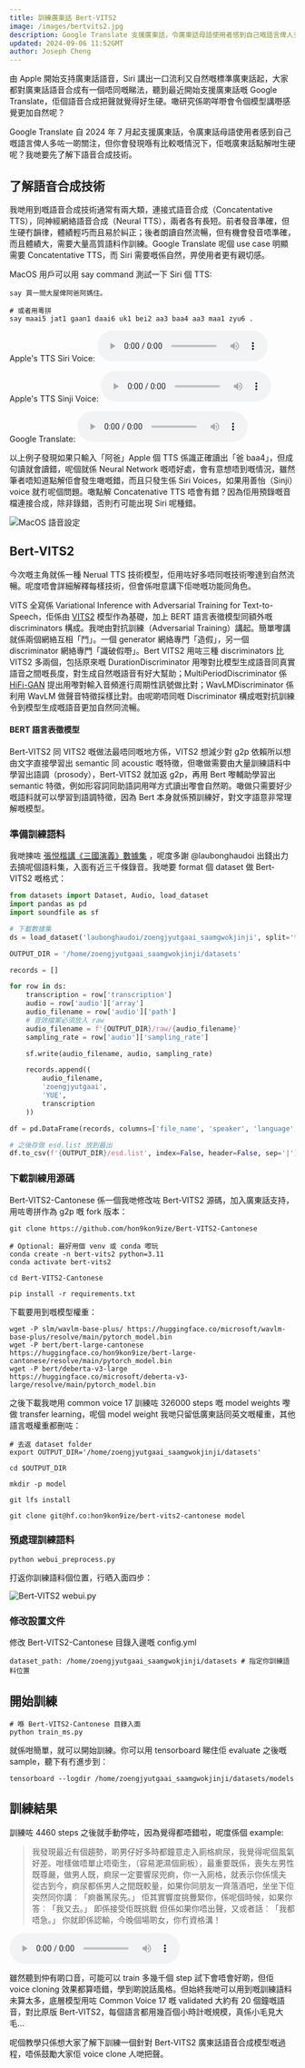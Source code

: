 ```yaml
---
title: 訓練廣東話 Bert-VITS2
image: /images/bertvits2.jpg
description: Google Translate 支援廣東話，令廣東話母語使用者感到自己嘅語言俾人多咗一啲關注，但你會發現喺有比較嘅情況下，佢嘅廣東話點解咁生硬呢？
updated: 2024-09-06 11:52GMT
author: Joseph Cheng
---
```


由 Apple 開始支持廣東話語音，Siri 講出一口流利又自然嘅標準廣東話起，大家都對廣東話語音合成有一個唔同嘅睇法，聽到最近開始支援廣東話嘅 Google Translate，佢個語音合成把聲就覺得好生硬。噉研究係啲咩嘢會令個模型講嘢感覺更加自然呢？

Google Translate 自 2024 年 7 月起支援廣東話，令廣東話母語使用者感到自己嘅語言俾人多咗一啲關注，但你會發現喺有比較嘅情況下，佢嘅廣東話點解咁生硬呢？我哋要先了解下語音合成技術。

## 了解語音合成技術

我哋用到嘅語音合成技術通常有兩大類，連接式語音合成（Concatentative TTS），同神經網絡語音合成（Neural TTS），兩者各有長短。前者發音準確，但生硬冇韻律，體績輕巧而且易於糾正；後者朗讀自然流暢，但有機會發音唔準確，而且體績大，需要大量高質語料作訓練。Google Translate 呢個 use case 明顯需要 Concatentative TTS，而 Siri 需要嘅係自然，畀使用者更有親切感。

MacOS 用戶可以用 say command 測試一下 Siri 個 TTS:

```shell
say 買一間大屋俾阿爸阿媽住。

# 或者用粵拼
say maai5 jat1 gaan1 daai6 uk1 bei2 aa3 baa4 aa3 maa1 zyu6 .
```

Apple's TTS Siri Voice:
![Apple's TTS Siri Voice](/audios/siri_test.wav)

Apple's TTS Sinji Voice:
![Apple's TTS Sinji Voice](/audios/siri_test2.wav)

Google Translate:
![Google Translate](/audios/translate_tts.mp3)

以上例子發現如果只輸入「阿爸」Apple 個 TTS 係識正確讀出「爸 baa4」，但成句讀就會讀錯，呢個就係 Neural Network 嘅唔好處，會有意想唔到嘅情況，雖然筆者唔知道點解佢會發生噉嘅錯，而且只發生係 Siri Voices，如果用善怡（Sinji）voice 就冇呢個問題。噉點解 Concatenative TTS 唔會有錯？因為佢用預錄嘅音檔連接合成，除非錄錯，否則冇可能出現 Siri 呢種錯。

![MacOS 語音設定](/images/screenshot1.png)

## Bert-VITS2

今次嘅主角就係一種 Nerual TTS 技術模型，佢用咗好多唔同嘅技術嚟達到自然流暢。呢度唔會詳細解釋每樣技術，但會係咁意講下佢哋嘅功能同角色。

VITS 全寫係 Variational Inference with Adversarial Training for Text-to-Speech，佢係由 [VITS2](https://arxiv.org/abs/2307.16430) 模型作為基礎，加上 BERT 語言表徵模型同額外嘅 discriminators 構成。我哋由對抗訓練（Adversarial Training）講起。簡單嚟講就係兩個網絡互相「鬥」。一個 generator 網絡專門「造假」，另一個 discriminator 網絡專門「識破假嘢」。Bert VITS2 用咗三種 discriminators 比 VITS2 多兩個，包括原來嘅 DurationDiscriminator 用嚟對比模型生成語音同真實語音之間嘅長度，對生成自然嘅語音有好大幫助；MultiPeriodDiscriminator 係 [HiFi-GAN](https://arxiv.org/pdf/2010.05646) 提出用嚟對輸入音頻進行周期性訊號做比對；WavLMDiscriminator 係利用 WavLM 做聲音特徵採樣比對。由呢啲唔同嘅 Discriminator 構成嘅對抗訓練令到模型生成嘅語音更加自然同流暢。

#### BERT 語言表徵模型

Bert-VITS2 同 VITS2 嘅做法最唔同嘅地方係，VITS2 想減少對 g2p 依賴所以想由文字直接學習出 semantic 同 acoustic 嘅特徵，但噉做需要由大量訓練語料中學習出語調（prosody），Bert-VITS2 就加返 g2p，再用 Bert 嚟輔助學習出 semantic 特徵，例如形容詞同助語詞用咩方式讀出嚟會自然啲。噉做只需要好少嘅語料就可以學習到語調特徵，因為 Bert 本身就係預訓練好，對文字語意非常理解嘅模型。

### 準備訓練語料

我哋揀咗 [張悦楷講《三國演義》數據集](https://huggingface.co/datasets/laubonghaudoi/zoengjyutgaai_saamgwokjinji) ，呢度多謝 @laubonghaudoi 出錢出力去搞呢個語料集，入面有近三千條錄音。我哋要 format 個 dataset 做 Bert-VITS2 嘅格式：

```python
from datasets import Dataset, Audio, load_dataset
import pandas as pd
import soundfile as sf

# 下載數據集
ds = load_dataset('laubonghaudoi/zoengjyutgaai_saamgwokjinji', split='train')

OUTPUT_DIR = '/home/zoengjyutgaai_saamgwokjinji/datasets'

records = []

for row in ds:
    transcription = row['transcription']
    audio = row['audio']['array']
    audio_filename = row['audio']['path']
    # 音效檔案必須放入 raw
    audio_filename = f'{OUTPUT_DIR}/raw/{audio_filename}'
    sampling_rate = row['audio']['sampling_rate']

    sf.write(audio_filename, audio, sampling_rate)

    records.append((
        audio_filename,
        'zoengjyutgaai',
        'YUE',
        transcription
    ))

df = pd.DataFrame(records, columns=['file_name', 'speaker', 'language', 'transcription'])

# 之後存做 esd.list 放到最出
df.to_csv(f'{OUTPUT_DIR}/esd.list', index=False, header=False, sep='|')

```

### 下載訓練用源碼

Bert-VITS2-Cantonese 係一個我哋修改咗 Bert-VITS2 源碼，加入廣東話支持，用咗粵拼作為 g2p 嘅 fork 版本：

```shell
git clone https://github.com/hon9kon9ize/Bert-VITS2-Cantonese

# Optional: 最好用個 venv 或 conda 嚟玩
conda create -n bert-vits2 python=3.11
conda activate bert-vits2

cd Bert-VITS2-Cantonese

pip install -r requirements.txt
```

下載要用到嘅模型權重：

```shell
wget -P slm/wavlm-base-plus/ https://huggingface.co/microsoft/wavlm-base-plus/resolve/main/pytorch_model.bin
wget -P bert/bert-large-cantonese https://huggingface.co/hon9kon9ize/bert-large-cantonese/resolve/main/pytorch_model.bin
wget -P bert/deberta-v3-large https://huggingface.co/microsoft/deberta-v3-large/resolve/main/pytorch_model.bin
```

之後下載我哋用 common voice 17 訓練咗 326000 steps 嘅 model weights 嚟做 transfer learning，呢個 model weight 我哋只留低廣東話同英文嘅權重，其他語言嘅權重都刪咗：

```shell
# 去返 dataset folder
export OUTPUT_DIR='/home/zoengjyutgaai_saamgwokjinji/datasets'

cd $OUTPUT_DIR

mkdir -p model

git lfs install

git clone git@hf.co:hon9kon9ize/bert-vits2-cantonese model
```

### 預處理訓練語料

```shell
python webui_preprocess.py
```

打返你訓練語料個位置，行晒入面四步：

![Bert-VITS2 webui.py](/images/screenshot2.png)

### 修改設置文件

修改 Bert-VITS2-Cantonese 目錄入邊嘅 config.yml

```
dataset_path: /home/zoengjyutgaai_saamgwokjinji/datasets # 指定你訓練語料位置
```

## 開始訓練

```shell
# 喺 Bert-VITS2-Cantonese 目錄入面
python train_ms.py
```

就係咁簡單，就可以開始訓練。你可以用 tensorboard 睇住佢 evaluate 之後嘅 sample，聽下有冇進步到：

```shell
tensorboard --logdir /home/zoengjyutgaai_saamgwokjinji/datasets/models
```

## 訓練結果

訓練咗 4460 steps 之後就手動停咗，因為覺得都唔錯啦，呢度係個 example:

> 我發現最近有個趨勢，啲男仔好多時都鐘意走入廁格痾尿，我覺得呢個風氣好差。咁樣做唔單止唔衛生，（容易淝濕個廁板），最重要既係，喪失左男性既尊嚴，做男人既，痾尿一定要響尿兜痾，你一入廁格，就表示你係懦夫 從古到今，痾尿都係男人之間既較量，如果你同朋友一齊落酒吧，坐坐下佢突然同你講︰「痾番篤尿先。」 佢其實響度挑釁緊你，係呢個時候，如果你答︰「我又去。」 即係接受佢既挑戰 但係如果你唔出聲，又或者話︰「我都唔急。」 你就即係認輸，今晚個場啲女，你冇資格溝！

![訓練結果mp3](/audios/tts_result.mp3)

雖然聽到仲有啲口音，可能可以 train 多幾千個 step 試下會唔會好啲，但佢 voice cloning 效果都算唔錯，學到啲說話風格。但始終我哋可以用到嘅訓練語料未算太多，底層模型用咗 Common Voice 17 嘅 validated 大約有 20 個鐘嘅語音，對比原版 Bert-VITS2，每個語言都用幾百個小時計嘅規模，真係小毛見大毛...

呢個教學只係想大家了解下訓練一個針對 Bert-VITS2 廣東話語音合成模型嘅過程，唔係鼓勵大家佢 voice clone 人哋把聲。